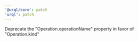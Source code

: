 ```yaml
---
'@urql/core': patch
'urql': patch
---
```


Deprecate the "Operation.operationName" property in favor of "Operation.kind"
